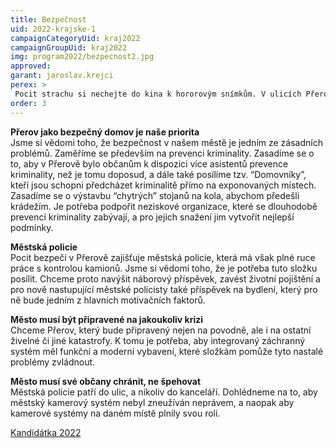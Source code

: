 ```yaml
---
title: Bezpečnost
uid: 2022-krajske-1
campaignCategoryUid: kraj2022
campaignGroupUid: kraj2022
img: program2022/bezpecnost2.jpg
approved:
garant: jaroslav.krejci
perex: >
 Pocit strachu si nechejte do kina k hororovým snímkům. V ulicích Přerova pro něj totiž nebude místo. Bezpečné město je jednou z našich nejvyšších priorit. Zlepšení bezpečnosti ve městě vrátí do ulic tolik potřebný život. A přesně to chceme.
order: 3
---
```


**Přerov jako bezpečný domov je naše priorita** <br>
Jsme si vědomi toho, že bezpečnost v našem městě je jedním ze zásadních problémů. Zaměříme se především na prevenci kriminality. Zasadíme se o to, aby v Přerově bylo občanům k dispozici více asistentů prevence kriminality, než je tomu doposud, a dále také posílíme tzv. “Domovníky”, kteří jsou schopni předcházet kriminalitě přímo na exponovaných místech. Zasadíme se o výstavbu “chytrých” stojanů na kola, abychom předešli krádežím. Je potřeba podpořit neziskové organizace, které se dlouhodobě prevencí kriminality zabývají, a pro jejich snažení jim vytvořit nejlepší podmínky.
 
**Městská policie**<br>
Pocit bezpečí v Přerově zajišťuje městská policie, která má však plné ruce práce s kontrolou kamionů. Jsme si vědomi toho, že je potřeba tuto složku posílit. Chceme proto navýšit náborový příspěvek, zavést životní pojištění a pro nově nastupující městské policisty také příspěvek na bydlení, který pro ně bude jedním z hlavních motivačních faktorů. 
 
**Město musí být připravené na jakoukoliv krizi** <br>
Chceme Přerov, který bude připravený nejen na povodně, ale i na ostatní živelné či jiné katastrofy. K tomu je potřeba, aby integrovaný záchranný systém měl funkční a moderní vybavení, které složkám pomůže tyto nastalé problémy zvládnout. 
 
**Město musí své občany chránit, ne špehovat** <br>
Městská policie patří do ulic, a nikoliv do kanceláří. Dohlédneme na to, aby městský kamerový systém nebyl zneužíván neprávem, a naopak aby kamerové systémy na daném místě plnily svou roli.


[Kandidátka 2022](/volby-2022/)


